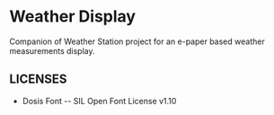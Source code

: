 # Weather Display
Companion of Weather Station project for an e-paper based weather measurements display.
## LICENSES
 * Dosis Font -- SIL Open Font License v1.10

